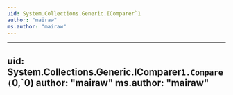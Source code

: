 ```yaml
---
uid: System.Collections.Generic.IComparer`1
author: "mairaw"
ms.author: "mairaw"
---
```


---
uid: System.Collections.Generic.IComparer`1.Compare(`0,`0)
author: "mairaw"
ms.author: "mairaw"
---
